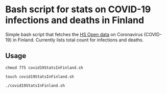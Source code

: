 # Bash script for stats on COVID-19 infections and deaths in Finland

Simple bash script that fetches the [HS Open data](https://github.com/HS-Datadesk/koronavirus-avoindata) on Coronavirus (COVID-19) in Finland. Currently lists total count for infections and deaths.


## Usage

```console
chmod 775 covid19StatsInFinland.sh
```

```console
touch covid19StatsInFinland.sh
```

```console
./covid19StatsInFinland.sh
```
